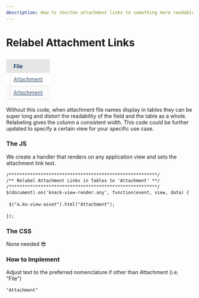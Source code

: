 ```yaml
---
description: How to shorten attachment links to something more readable
---
```


# Relabel Attachment Links

![Attachment links](<../../../.gitbook/assets/image (60).png>)

Without this code, when attachment file names display in tables they can be super long and distort the readability of the field and the table as a whole. Relabeling gives the column a consistent width. This code could be further updated to specify a certain view for your specific use case.

### The JS

We create a handler that renders on any application view and sets the attachment link text.

```
/********************************************************/
/** Relabel Attachment Links in Tables to 'Attachment' **/
/********************************************************/
$(document).on('knack-view-render.any', function(event, view, data) {
 
 $("a.kn-view-asset").html("Attachment"); 
 
});
```

### The CSS

None needed 😎

### How to Implement

Adjust text to the preferred nomenclature if other than Attachment (i.e. "File")

```
"Attachment"
```



